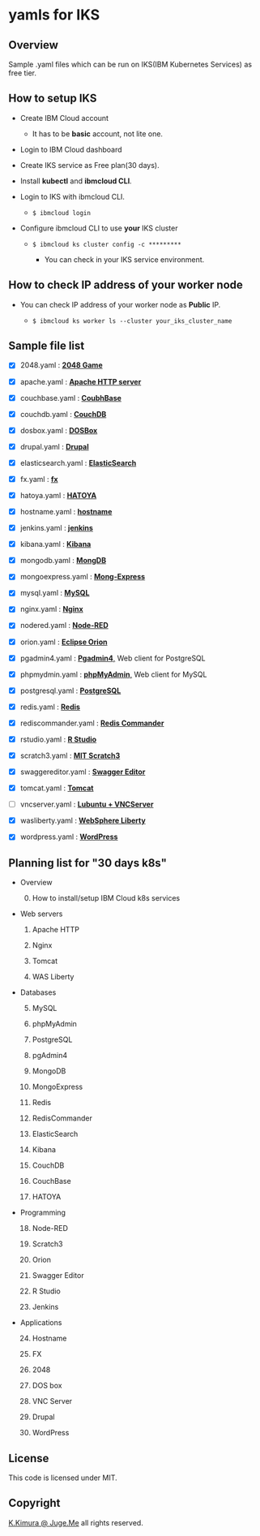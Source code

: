 # yamls for IKS

## Overview

Sample .yaml files which can be run on IKS(IBM Kubernetes Services) as free tier.


## How to setup IKS

- Create IBM Cloud account

  - It has to be **basic** account, not lite one.

- Login to IBM Cloud dashboard

- Create IKS service as Free plan(30 days).

- Install **kubectl** and **ibmcloud CLI**.

- Login to IKS with ibmcloud CLI.

  - `$ ibmcloud login`

- Configure ibmcloud CLI to use **your** IKS cluster

  - `$ ibmcloud ks cluster config -c *********`

    - You can check in your IKS service environment.


## How to check IP address of your worker node

- You can check IP address of your worker node as **Public** IP.

  - `$ ibmcloud ks worker ls --cluster your_iks_cluster_name`


## Sample file list

- [x] 2048.yaml : [**2048 Game**](https://hub.docker.com/r/ponsfrilus/2048nginx)
- [x] apache.yaml : [**Apache HTTP server**](https://hub.docker.com/_/httpd)
- [x] couchbase.yaml : [**CoubhBase**](https://hub.docker.com/_/couchbase)
- [x] couchdb.yaml : [**CouchDB**](https://hub.docker.com/_/couchdb)
- [x] dosbox.yaml : [**DOSBox**](https://hub.docker.com/r/jgoerzen/dosbox)
- [x] drupal.yaml : [**Drupal**](https://hub.docker.com/_/drupal)
- [x] elasticsearch.yaml : [**ElasticSearch**](https://hub.docker.com/_/elasticsearch)
- [x] fx.yaml : [**fx**](https://hub.docker.com/r/dotnsf/fx)
- [x] hatoya.yaml : [**HATOYA**](https://hub.docker.com/r/dotnsf/hatoya)
- [x] hostname.yaml : [**hostname**](https://hub.docker.com/r/dotnsf/hostname)
- [x] jenkins.yaml : [**jenkins**](https://hub.docker.com/r/jenkins/jenkins)
- [x] kibana.yaml : [**Kibana**](https://hub.docker.com/_/kibana)
- [x] mongodb.yaml : [**MongDB**](https://hub.docker.com/_/mongo)
- [x] mongoexpress.yaml : [**Mong-Express**](https://hub.docker.com/_/mongo-express)
- [x] mysql.yaml : [**MySQL**](https://hub.docker.com/_/mysql)
- [x] nginx.yaml : [**Nginx**](https://hub.docker.com/_/nginx)
- [x] nodered.yaml : [**Node-RED**](https://hub.docker.com/r/nodered/node-red)
- [x] orion.yaml : [**Eclipse Orion**](https://hub.docker.com/r/cloudeity/orion)
- [x] pgadmin4.yaml : [**Pgadmin4**,](https://hub.docker.com/r/dpage/pgadmin4) Web client for PostgreSQL
- [x] phpmydmin.yaml : [**phpMyAdmin**,](https://hub.docker.com/_/phpmyadmin) Web client for MySQL
- [x] postgresql.yaml : [**PostgreSQL**](https://hub.docker.com/_/postgres)
- [x] redis.yaml : [**Redis**](https://hub.docker.com/_/redis)
- [x] rediscommander.yaml : [**Redis Commander**](https://hub.docker.com/r/rediscommander/redis-commander)
- [x] rstudio.yaml : [**R Studio**](https://hub.docker.com/r/rocker/rstudio)
- [x] scratch3.yaml : [**MIT Scratch3**](https://hub.docker.com/r/kadok0520/mit-scratch3)
- [x] swaggereditor.yaml : [**Swagger Editor**](https://hub.docker.com/r/swaggerapi/swagger-editor)
- [x] tomcat.yaml : [**Tomcat**](https://hub.docker.com/_/tomcat)
- [ ] vncserver.yaml : [**Lubuntu + VNCServer**](https://hub.docker.com/r/vncserver/lubuntu)
- [x] wasliberty.yaml : [**WebSphere Liberty**](https://hub.docker.com/_/websphere-liberty)
- [x] wordpress.yaml : [**WordPress**](https://hub.docker.com/_/wordpress)


## Planning list for "30 days k8s"

- Overview

  0. How to install/setup IBM Cloud k8s services

- Web servers

  1. Apache HTTP

  2. Nginx

  3. Tomcat

  4. WAS Liberty

- Databases

  5. MySQL

  6. phpMyAdmin

  7. PostgreSQL

  8. pgAdmin4

  9. MongoDB

  10. MongoExpress

  11. Redis

  12. RedisCommander

  13. ElasticSearch

  14. Kibana

  15. CouchDB

  16. CouchBase

  17. HATOYA

- Programming

  18. Node-RED

  19. Scratch3

  20. Orion

  21. Swagger Editor

  22. R Studio

  23. Jenkins

- Applications

  24. Hostname

  25. FX

  26. 2048

  27. DOS box

  28. VNC Server

  29. Drupal

  30. WordPress



## License

This code is licensed under MIT.

## Copyright

[K.Kimura @ Juge.Me](https://github.com/dotnsf) all rights reserved.
